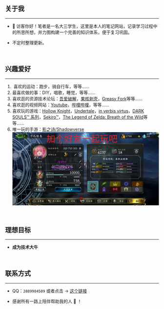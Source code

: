 ## 关于我

---

- 🧒 访客你好！笔者是一名大三学生，这里是本人的笔记网站，记录学习过程中的所思所想，并力图构建一个完善的知识体系，便于复习巩固。
<!-- - ~~由于部分学习笔记可能会导致违法犯罪，所以将不会在此网站上展示。~~ -->
- 不定时整理更新。

<br>

## 兴趣爱好

---

1. ‍ 喜欢的运动：跑步，骑自行车，等等……
2. 最喜欢做的事：DIY，唱歌，睡觉，等等……
3. 喜欢逛的资源技术论坛：[吾爱破解](https://www.52pojie.cn/)，[果核剥壳](https://www.ghxi.com/)，[Greasy Fork](https://greasyfork.org/)等等……
4. 喜欢逛的视频网站：[Youtube](https://www.youtube.com/)，[哔哩哔哩](https://space.bilibili.com/69895189)，等等……
5. 喜欢玩的游戏：[Hollow Knight](https://www.hollowknight.com/)，[Undertale](https://undertale.com/)，[in verbis virtus](https://store.steampowered.com/app/242840/In_Verbis_Virtus/)，[DARK SOULS™ 系列](https://store.steampowered.com/app/374320/DARK_SOULS_III/)，[Sekiro™](https://www.sekirothegame.com/)，[The Legend of Zelda: Breath of the Wild](https://www.nintendo.com.hk/switch/zelda_botw/)等等……
6. 唯一玩的手游：[影之诗/Shadowverse](https://shadowverse.com/)<br>
   ![加个好友一起玩吧](./image/szb.png)

<br>

## 理想目标

---

- **成为技术大牛**

<br>

## 联系方式

---

- QQ：`2889984509` 或者点击 → [这个链接](https://qm.qq.com/cgi-bin/qm/qr?k=NpnmviXH085e-k9BO1VTR4dSBY0fl32A&noverify=0)<br>

- 感谢所有一路上陪伴帮助我的人 💖 ！

<br>
